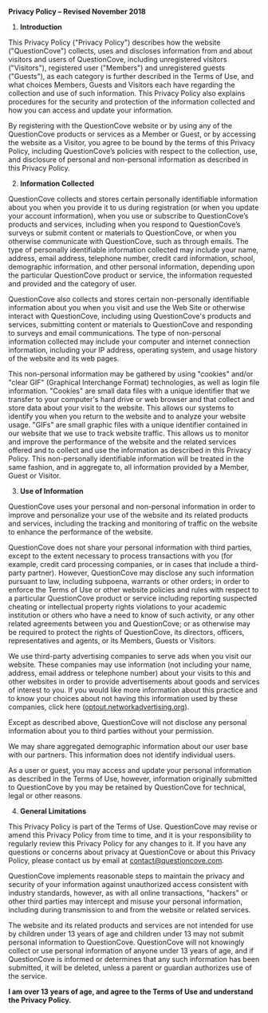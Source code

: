 **Privacy Policy – Revised November 2018**

1.  **Introduction**

This Privacy Policy ("Privacy Policy") describes how the website ("QuestionCove") collects, uses and discloses information from and about visitors and users of QuestionCove, including unregistered visitors ("Visitors"), registered user ("Members") and unregistered guests ("Guests"), as each category is further described in the Terms of Use, and what choices Members, Guests and Visitors each have regarding the collection and use of such information. This Privacy Policy also explains procedures for the security and protection of the information collected and how you can access and update your information.

By registering with the QuestionCove website or by using any of the QuestionCove products or services as a Member or Guest, or by accessing the website as a Visitor, you agree to be bound by the terms of this Privacy Policy, including QuestionCove’s policies with respect to the collection, use, and disclosure of personal and non-personal information as described in this Privacy Policy.

2.  **Information Collected**

QuestionCove collects and stores certain personally identifiable information about you when you provide it to us during registration (or when you update your account information), when you use or subscribe to QuestionCove’s products and services, including when you respond to QuestionCove’s surveys or submit content or materials to QuestionCove, or when you otherwise communicate with QuestionCove, such as through emails. The type of personally identifiable information collected may include your name, address, email address, telephone number, credit card information, school, demographic information, and other personal information, depending upon the particular QuestionCove product or service, the information requested and provided and the category of user.

QuestionCove also collects and stores certain non-personally identifiable information about you when you visit and use the Web Site or otherwise interact with QuestionCove, including using QuestionCove's products and services, submitting content or materials to QuestionCove and responding to surveys and email communications. The type of non-personal information collected may include your computer and internet connection information, including your IP address, operating system, and usage history of the website and its web pages.

This non-personal information may be gathered by using "cookies" and/or "clear GIF" (Graphical Interchange Format) technologies, as well as login file information. "Cookies" are small data files with a unique identifier that we transfer to your computer's hard drive or web browser and that collect and store data about your visit to the website. This allows our systems to identify you when you return to the website and to analyze your website usage. "GIFs" are small graphic files with a unique identifier contained in our website that we use to track website traffic. This allows us to monitor and improve the performance of the website and the related services offered and to collect and use the information as described in this Privacy Policy. This non-personally identifiable information will be treated in the same fashion, and in aggregate to, all information provided by a Member, Guest or Visitor.

3.  **Use of Information**

QuestionCove uses your personal and non-personal information in order to improve and personalize your use of the website and its related products and services, including the tracking and monitoring of traffic on the website to enhance the performance of the website.

QuestionCove does not share your personal information with third parties, except to the extent necessary to process transactions with you (for example, credit card processing companies, or in cases that include a third-party partner). However, QuestionCove may disclose any such information pursuant to law, including subpoena, warrants or other orders; in order to enforce the Terms of Use or other website policies and rules with respect to a particular QuestionCove product or service including reporting suspected cheating or intellectual property rights violations to your academic institution or others who have a need to know of such activity, or any other related agreements between you and QuestionCove; or as otherwise may be required to protect the rights of QuestionCove, its directors, officers, representatives and agents, or its Members, Guests or Visitors.

We use third-party advertising companies to serve ads when you visit our website. These companies may use information (not including your name, address, email address or telephone number) about your visits to this and other websites in order to provide advertisements about goods and services of interest to you. If you would like more information about this practice and to know your choices about not having this information used by these companies, click here ([optout.networkadvertising.org](http://optout.networkadvertising.org/)).

Except as described above, QuestionCove will not disclose any personal information about you to third parties without your permission.

We may share aggregated demographic information about our user base with our partners. This information does not identify individual users.

As a user or guest, you may access and update your personal information as described in the Terms of Use, however, information originally submitted to QuestionCove by you may be retained by QuestionCove for technical, legal or other reasons.

4.  **General Limitations**

This Privacy Policy is part of the Terms of Use. QuestionCove may revise or amend this Privacy Policy from time to time, and it is your responsibility to regularly review this Privacy Policy for any changes to it. If you have any questions or concerns about privacy at QuestionCove or about this Privacy Policy, please contact us by email at [contact@questioncove.com](mailto:contact@questioncove.com).

QuestionCove implements reasonable steps to maintain the privacy and security of your information against unauthorized access consistent with industry standards, however, as with all online transactions, "hackers" or other third parties may intercept and misuse your personal information, including during transmission to and from the website or related services.

The website and its related products and services are not intended for use by children under 13 years of age and children under 13 may not submit personal information to QuestionCove. QuestionCove will not knowingly collect or use personal information of anyone under 13 years of age, and if QuestionCove is informed or determines that any such information has been submitted, it will be deleted, unless a parent or guardian authorizes use of the service.

**I am over 13 years of age, and agree to the Terms of Use and understand the Privacy Policy.**